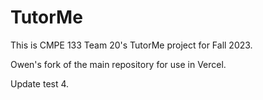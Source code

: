 # TutorMe

This is CMPE 133 Team 20's TutorMe project for Fall 2023.

Owen's fork of the main repository for use in Vercel.

Update test 4.
